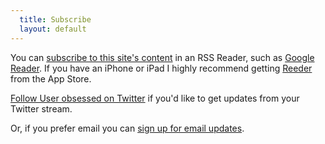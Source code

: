 ```yaml
---
  title: Subscribe
  layout: default
---
```


You can [subscribe to this site's content][subscribe] in an RSS Reader, such as [Google Reader][reader]. If you have an iPhone or iPad I highly recommend getting [Reeder][] from the App Store.

[Follow User obsessed on Twitter][twitter] if you'd like to get updates from your Twitter stream.

Or, if you prefer email you can [sign up for email updates][email].

[subscribe]: http://feeds.feedburner.com/UserObsessed
[reader]:    http://reader.google.com
[reeder]:    http://reederapp.com/
[twitter]:   http://twitter.com/userobsessed
[email]:     blah
